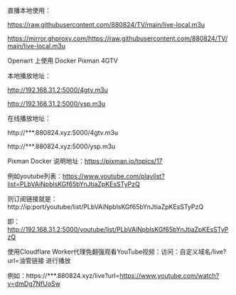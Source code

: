 直播本地使用：

https://raw.githubusercontent.com/880824/TV/main/live-local.m3u

https://mirror.ghproxy.com/https://raw.githubusercontent.com/880824/TV/main/live-local.m3u

Openwrt 上使用 Docker Pixman 4GTV 

本地播放地址：

http://192.168.31.2:5000/4gtv.m3u

http://192.168.31.2:5000/ysp.m3u

在线播放地址：

http://***.880824.xyz:5000/4gtv.m3u

http://***.880824.xyz:5000/ysp.m3u

Pixman Docker 说明地址：https://pixman.io/topics/17

例如youtube列表：https://www.youtube.com/playlist?list=PLbVAiNpblsKGf65bYnJtiaZpKEsSTyPzQ

则订阅链接就是：http://ip:port/youtube/list/PLbVAiNpblsKGf65bYnJtiaZpKEsSTyPzQ

即：http://192.168.31.2:5000/youtube/list/PLbVAiNpblsKGf65bYnJtiaZpKEsSTyPzQ

使用Cloudflare Worker代理免翻强观看YouTube视频：访问：自定义域名/live?url=油管链接 进行播放

例如：https://***.880824.xyz/live?url=https://www.youtube.com/watch?v=dmDg7NfUoSw
